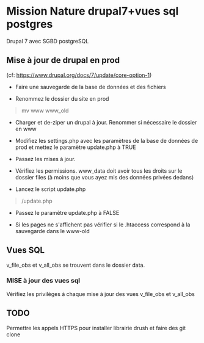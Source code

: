 # Mission Nature drupal7+vues sql postgres
Drupal 7 avec SGBD postgreSQL

## Mise à jour de drupal en prod
(cf: https://www.drupal.org/docs/7/update/core-option-1)

- Faire une sauvegarde de la base de données et des fichiers

- Renommez le dossier du site en prod
> mv www www_old

- Charger et de-ziper un drupal à jour.
Renommer si nécessaire le dossier en www

- Modifiez les settings.php avec les paramètres de la base de données de prod et mettez le paramètre update.php à TRUE

- Passez les mises à jour.

- Vérifiez les permissions. www_data doit avoir tous les droits sur le dossier files (à moins que vous ayez mis des données privées dedans)

- Lancez le script update.php
> <ipdemonsite>/update.php

- Passez le paramètre update.php à FALSE

- Si les pages ne s'affichent pas vérifier si le .htaccess correspond à la sauvegarde dans le www-old

## Vues SQL
v_file_obs et v_all_obs se trouvent dans le dossier data.
### MISE à jour des vues sql
Vérifiez les privilèges à chaque mise à jour des vues v_file_obs et v_all_obs

## TODO
Permettre les appels HTTPS pour installer librairie drush et faire des git clone
